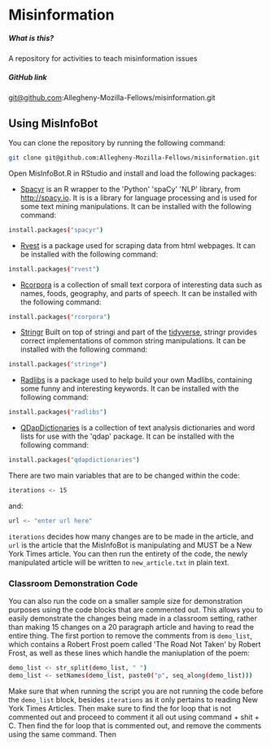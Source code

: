 # Misinformation

##### What is this?
A repository for activities to teach misinformation issues

##### GitHub link
git@github.com:Allegheny-Mozilla-Fellows/misinformation.git

## Using MisInfoBot

You can clone the repository by running the following command:

```bash
git clone git@github.com:Allegheny-Mozilla-Fellows/misinformation.git
```

Open MisInfoBot.R in RStudio and install and load the following packages:
- [Spacyr](https://cran.r-project.org/web/packages/spacyr/spacyr.pdf) is an R wrapper to the 'Python' 'spaCy' 'NLP' library, from <http://spacy.io>. It is is a library for      language processing and is used for some text mining  manipulations. It can be installed with the following command:

 ``` bash
 install.packages("spacyr")
 ```
 
 - [Rvest](https://blog.rstudio.com/2014/11/24/rvest-easy-web-scraping-with-r/) is a package used for scraping data from html webpages. It can be installed with the following command:
 
 ``` bash
 install.packages("rvest")
 ```

 - [Rcorpora](https://cran.r-project.org/web/packages/rcorpora/index.html) is a collection of small text corpora of interesting data such as names, foods, geography, and parts of speech. It can be installed with the following command:

 ``` bash
 install.packages("rcorpora")
 ```
 
 - [Stringr](https://stringr.tidyverse.org/) Built on top of stringi and part of the [tidyverse](https://www.tidyverse.org/), stringr provides correct implementations of common string manipulations. It can be installed with the following command:
 
 ``` bash
 install.packages("stringe")
 ```
 
 - [Radlibs](https://cran.r-project.org/web/packages/radlibs/radlibs.pdf) is a package used to help build your own Madlibs, containing some funny and interesting keywords. It can be installed with the following command:
 
 ``` bash
 install.packages("radlibs")
 ```
 
 - [QDapDictionaries](https://cran.r-project.org/web/packages/qdapDictionaries/index.html) is a collection of text analysis dictionaries and word lists for use with the 'qdap' package. It can be installed with the following command:
 
 ``` bash
 install.packages("qdapdictionaries")
 ```

There are two main variables that are to be changed within the code:
 ``` bash
iterations <- 15
 ```
 and:
 ``` bash
 url <- "enter url here"
 ```
 
 `iterations` decides how many changes are to be made in the article, and `url` is the article that the MisInfoBot is manipulating and MUST be a New York Times article. You can then run the entirety of the code, the newly manipulated article will be written to `new_article.txt` in plain text.
 
 ### Classroom Demonstration Code
 
 You can also run the code on a smaller sample size for demonstration purposes using the code blocks that are commented out. This allows you to easily demonstrate the changes being made in a classroom setting, rather than making 15 changes on a 20 paragraph article and having to read the entire thing. The first portion to remove the comments from is `demo_list`, which  contains a Robert Frost poem called 'The Road Not Taken' by Robert Frost, as well as these lines which handle the maniuplation of the poem:
 ``` bash
 demo_list <- str_split(demo_list, " ")
 demo_list <- setNames(demo_list, paste0("p", seq_along(demo_list)))
 ```
 
 Make sure that when running the script you are not running the code before the `demo_list` block, besides `iterations` as it only pertains to reading New York Times Articles. Then make sure to find the for loop that is not commented out and proceed to comment it all out using command + shit + C. Then find the for loop that is commented out, and remove the comments using the same command. Then 
 
 


 
